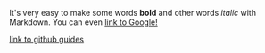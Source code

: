 <!--
# This is an 'h1' tag
### This is an 'h3' tag
###### This is an 'h6' tag
-->

It's very easy to make some words **bold** and other words *italic* with Markdown. You can even [link to Google!](http://google.com)

[link to github guides](https://guides.github.com/features/mastering-markdown/)

<!---
![GitHub Logo](/images/logo.png)
Format: ![Alt Text](url)
-->
